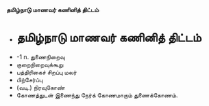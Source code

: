 **தமிழ்நாடு மாணவர் கணினித் திட்டம்**
- # தமிழ்நாடு மாணவர் கணினித் திட்டம்
- -1 n. துணைநிறைவு
- குறைநிறைவுக்கூறு
- பத்திரிகைச் சிறப்பு மலர்
- பிற்சேர்ப்பு
- (வடி.) நிரவுகோண்
- கோணத்துடன் இணைந்து நேர்க் கோணமாகும் துணைக்கோணம்.

